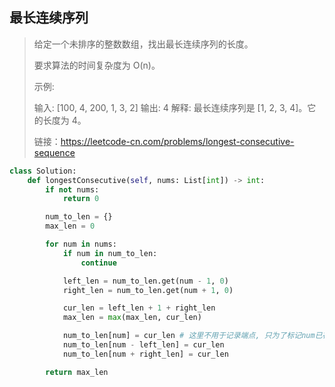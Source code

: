 ## 最长连续序列

> 给定一个未排序的整数数组，找出最长连续序列的长度。
>
> 要求算法的时间复杂度为 O(n)。
>
> 示例:
>
> 输入: [100, 4, 200, 1, 3, 2]
> 输出: 4
> 解释: 最长连续序列是 [1, 2, 3, 4]。它的长度为 4。
>
>
> 链接：https://leetcode-cn.com/problems/longest-consecutive-sequence

```python
class Solution:
    def longestConsecutive(self, nums: List[int]) -> int:
        if not nums:
            return 0

        num_to_len = {}
        max_len = 0

        for num in nums:
            if num in num_to_len:
                continue

            left_len = num_to_len.get(num - 1, 0)
            right_len = num_to_len.get(num + 1, 0)

            cur_len = left_len + 1 + right_len
            max_len = max(max_len, cur_len)

            num_to_len[num] = cur_len # 这里不用于记录端点, 只为了标记num已存在于dict中
            num_to_len[num - left_len] = cur_len
            num_to_len[num + right_len] = cur_len

        return max_len
```

